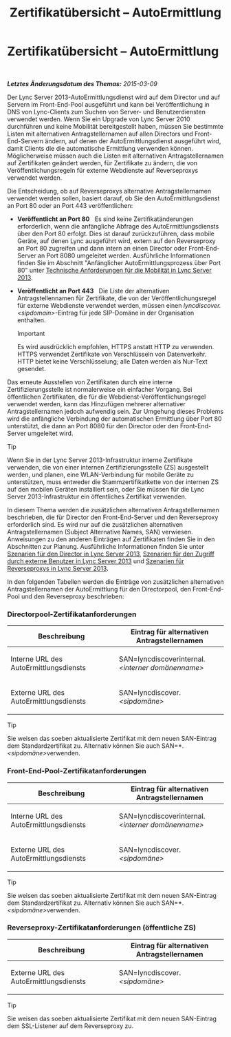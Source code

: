 ﻿---
title: Zertifikatübersicht – AutoErmittlung
TOCTitle: Zertifikatübersicht – AutoErmittlung
ms:assetid: 16ac96bb-882a-4141-b75c-9530637548d9
ms:mtpsurl: https://technet.microsoft.com/de-de/library/JJ945616(v=OCS.15)
ms:contentKeyID: 52056291
ms.date: 05/19/2016
mtps_version: v=OCS.15
ms.translationtype: HT
---

# Zertifikatübersicht – AutoErmittlung

 

_**Letztes Änderungsdatum des Themas:** 2015-03-09_

Der Lync Server 2013-AutoErmittlungsdienst wird auf dem Director und auf Servern im Front-End-Pool ausgeführt und kann bei Veröffentlichung in DNS von Lync-Clients zum Suchen von Server- und Benutzerdiensten verwendet werden. Wenn Sie ein Upgrade von Lync Server 2010 durchführen und keine Mobilität bereitgestellt haben, müssen Sie bestimmte Listen mit alternativen Antragstellernamen auf allen Directors und Front-End-Servern ändern, auf denen der AutoErmittlungsdienst ausgeführt wird, damit Clients die die automatische Ermittlung verwenden können. Möglicherweise müssen auch die Listen mit alternativen Antragstellernamen auf Zertifikaten geändert werden, für Zertifikate zu ändern, die von Veröffentlichungsregeln für externe Webdienste auf Reverseproxys verwendet werden.

Die Entscheidung, ob auf Reverseproxys alternative Antragstellernamen verwendet werden sollen, basiert darauf, ob Sie den AutoErmittlungsdienst an Port 80 oder an Port 443 veröffentlichen:

  - **Veröffentlicht an Port 80**   Es sind keine Zertifikatänderungen erforderlich, wenn die anfängliche Abfrage des AutoErmittlungsdiensts über den Port 80 erfolgt. Dies ist darauf zurückzuführen, dass mobile Geräte, auf denen Lync ausgeführt wird, extern auf den Reverseproxy an Port 80 zugreifen und dann intern an einen Director oder Front-End-Server an Port 8080 umgeleitet werden. Ausführliche Informationen finden Sie im Abschnitt "Anfänglicher AutoErmittlungsprozess über Port 80" unter [Technische Anforderungen für die Mobilität in Lync Server 2013](lync-server-2013-technical-requirements-for-mobility.md).

  - **Veröffentlicht an Port 443**   Die Liste der alternativen Antragstellennamen für Zertifikate, die von der Veröffentlichungsregel für externe Webdienste verwendet werden, müssen einen *lyncdiscover.\<sipdomain\>*-Eintrag für jede SIP-Domäne in der Organisation enthalten.
    

    > [!IMPORTANT]
    > Es wird ausdrücklich empfohlen, HTTPS anstatt HTTP zu verwenden. HTTPS verwendet Zertifikate von Verschlüsseln von Datenverkehr. HTTP bietet keine Verschlüsselung; alle Daten werden als Nur-Text gesendet.



Das erneute Ausstellen von Zertifikaten durch eine interne Zertifizierungsstelle ist normalerweise ein einfacher Vorgang. Bei öffentlichen Zertifikaten, die für die Webdienst-Veröffentlichungsregel verwendet werden, kann das Hinzufügen mehrerer alternativer Antragstellernamen jedoch aufwendig sein. Zur Umgehung dieses Problems wird die anfängliche Verbindung der automatischen Ermittlung über Port 80 unterstützt, die dann an Port 8080 für den Director oder den Front-End-Server umgeleitet wird.


> [!TIP]
> Wenn Sie in der Lync Server 2013-Infrastruktur interne Zertifikate verwenden, die von einer internen Zertifizierungsstelle (ZS) ausgestellt werden, und planen, eine WLAN-Verbindung für mobile Geräte zu unterstützen, muss entweder die Stammzertifikatkette von der internen ZS auf den mobilen Geräten installiert sein, oder Sie müssen für die Lync Server 2013-Infrastruktur ein öffentliches Zertifikat verwenden.



In diesem Thema werden die zusätzlichen alternativen Antragstellernamen beschrieben, die für Director den Front-End-Server und den Reverseproxy erforderlich sind. Es wird nur auf die zusätzlichen alternativen Antragstellernamen (Subject Alternative Names, SAN) verwiesen. Anweisungen zu den anderen Einträgen auf Zertifikaten finden Sie in den Abschnitten zur Planung. Ausführliche Informationen finden Sie unter [Szenarien für den Director in Lync Server 2013](lync-server-2013-scenarios-for-the-director.md), [Szenarien für den Zugriff durch externe Benutzer in Lync Server 2013](lync-server-2013-scenarios-for-external-user-access.md) und [Szenarien für Reverseproxys in Lync Server 2013](lync-server-2013-scenarios-for-reverse-proxy.md).

In den folgenden Tabellen werden die Einträge von zusätzlichen alternativen Antragstellernamen der AutoErmittlung für den Directorpool, den Front-End-Pool und den Reverseproxy beschrieben:

### Directorpool-Zertifikatanforderungen

<table>
<colgroup>
<col style="width: 50%" />
<col style="width: 50%" />
</colgroup>
<thead>
<tr class="header">
<th>Beschreibung</th>
<th>Eintrag für alternativen Antragstellernamen</th>
</tr>
</thead>
<tbody>
<tr class="odd">
<td><p>Interne URL des AutoErmittlungsdiensts</p></td>
<td><p>SAN=lyncdiscoverinternal.<em>&lt;interner domänenname&gt;</em></p></td>
</tr>
<tr class="even">
<td><p>Externe URL des AutoErmittlungsdiensts</p></td>
<td><p>SAN=lyncdiscover.<em>&lt;sipdomäne&gt;</em></p></td>
</tr>
</tbody>
</table>



> [!TIP]
> Sie weisen das soeben aktualisierte Zertifikat mit dem neuen SAN-Eintrag dem Standardzertifikat zu. Alternativ können Sie auch SAN=*.<EM>&lt;sipdomäne&gt;</EM>verwenden.



### Front-End-Pool-Zertifikatanforderungen

<table>
<colgroup>
<col style="width: 50%" />
<col style="width: 50%" />
</colgroup>
<thead>
<tr class="header">
<th>Beschreibung</th>
<th>Eintrag für alternativen Antragstellernamen</th>
</tr>
</thead>
<tbody>
<tr class="odd">
<td><p>Interne URL des AutoErmittlungsdiensts</p></td>
<td><p>SAN=lyncdiscoverinternal.<em>&lt;interner domänenname&gt;</em></p></td>
</tr>
<tr class="even">
<td><p>Externe URL des AutoErmittlungsdiensts</p></td>
<td><p>SAN=lyncdiscover.<em>&lt;sipdomäne&gt;</em></p></td>
</tr>
</tbody>
</table>



> [!TIP]
> Sie weisen das soeben aktualisierte Zertifikat mit dem neuen SAN-Eintrag dem Standardzertifikat zu. Alternativ können Sie auch SAN=*.<EM>&lt;sipdomäne&gt;</EM>verwenden.



### Reverseproxy-Zertifikatanforderungen (öffentliche ZS)

<table>
<colgroup>
<col style="width: 50%" />
<col style="width: 50%" />
</colgroup>
<thead>
<tr class="header">
<th>Beschreibung</th>
<th>Eintrag für alternativen Antragstellernamen</th>
</tr>
</thead>
<tbody>
<tr class="odd">
<td><p>Externe URL des AutoErmittlungsdiensts</p></td>
<td><p>SAN=lyncdiscover.<em>&lt;sipdomäne&gt;</em></p></td>
</tr>
</tbody>
</table>



> [!TIP]
> Sie weisen das soeben aktualisierte Zertifikat mit dem neuen SAN-Eintrag dem SSL-Listener auf dem Reverseproxy zu.


